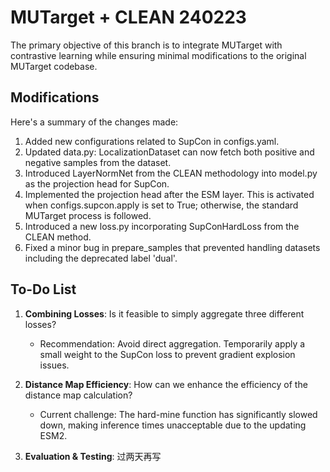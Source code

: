 # MUTarget + CLEAN 240223

The primary objective of this branch is to integrate MUTarget with contrastive learning while ensuring minimal modifications to the original MUTarget codebase.

## Modifications

Here's a summary of the changes made:

1. Added new configurations related to SupCon in configs.yaml.
2. Updated data.py: LocalizationDataset can now fetch both positive and negative samples from the dataset.
3. Introduced LayerNormNet from the CLEAN methodology into model.py as the projection head for SupCon.
4. Implemented the projection head after the ESM layer. This is activated when configs.supcon.apply is set to True; otherwise, the standard MUTarget process is followed.
5. Introduced a new loss.py incorporating SupConHardLoss from the CLEAN method.
6. Fixed a minor bug in prepare_samples that prevented handling datasets including the deprecated label 'dual'.

## To-Do List

1. **Combining Losses**: Is it feasible to simply aggregate three different losses?
   
   - Recommendation: Avoid direct aggregation. Temporarily apply a small weight to the SupCon loss to prevent gradient explosion issues.

2. **Distance Map Efficiency**: How can we enhance the efficiency of the distance map calculation?
   
   - Current challenge: The hard-mine function has significantly slowed down, making inference times unacceptable due to the updating ESM2.

3. **Evaluation & Testing**: 过两天再写
